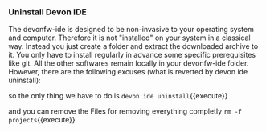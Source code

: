 ### Uninstall Devon IDE

The devonfw-ide is designed to be non-invasive to your operating system and computer. Therefore it is not "installed" on your system in a classical way. Instead you just create a folder and extract the downloaded archive to it. You only have to install regularly in advance some specific prerequisites like git. All the other softwares remain locally in your devonfw-ide folder. However, there are the following excuses (what is reverted by devon ide uninstall):

so the only thing we have to do is
`devon ide uninstall`{{execute}}

and you can remove the Files for removing everything completly 
`rm -f projects`{{execute}}